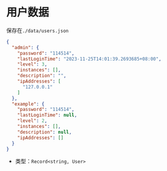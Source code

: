 # 用户数据

保存在`./data/users.json`

```json title="./data/users.json"
{
  "admin": {
    "password": "114514",
    "lastLoginTime": "2023-11-25T14:01:39.2693685+08:00",
    "level": 3,
    "instances": [],
    "description": "",
    "ipAddresses": [
      "127.0.0.1"
    ]
  },
  "example": {
    "password": "114514",
    "lastLoginTime": null,
    "level": 2,
    "instances": [],
    "description": null,
    "ipAddresses": []
  }
}
```

- 类型：`Record<string, User>`
